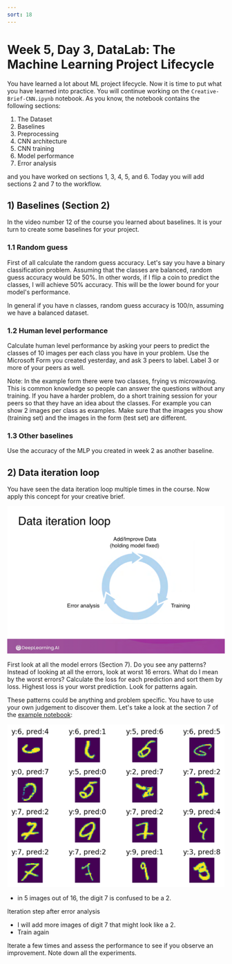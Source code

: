 ```yaml
---
sort: 18
---
```


# Week 5, Day 3, DataLab: The Machine Learning Project Lifecycle

You have learned a lot about ML project lifecycle. Now it is time to put what you have learned into practice. You will continue working on the `Creative-Brief-CNN.ipynb` notebook. As you know, the notebook contains the following sections:

1. The Dataset
2. Baselines
3. Preprocessing
4. CNN architecture
5. CNN training
6. Model performance
7. Error analysis

and you have worked on sections 1, 3, 4, 5, and 6. Today you will add sections 2 and 7 to the workflow.

## 1) Baselines (Section 2)

In the video number 12 of the course you learned about baselines. It is your turn to create some baselines for your project.

### 1.1 Random guess

First of all calculate the random guess accuracy. Let's say you have a binary classification problem. Assuming that the classes are balanced, random guess accuracy would be 50%. In other words, if I flip a coin to predict the classes, I will achieve 50% accuracy. This will be the lower bound for your model's performance.

In general if you have n classes, random guess accuracy is 100/n, assuming we have a balanced dataset.

### 1.2 Human level performance

Calculate human level performance by asking your peers to predict the classes of 10 images per each class you have in your problem. Use the Microsoft Form you created yesterday, and ask 3 peers to label. Label 3 or more of your peers as well.

Note: In the example form there were two classes, frying vs microwaving. This is common knowledge so people can answer the questions without any training. If you have a harder problem, do a short training session for your peers so that they have an idea about the classes. For example you can show 2 images per class as examples. Make sure that the images you show (training set) and the images in the form (test set) are different.

### 1.3 Other baselines

Use the accuracy of the MLP you created in week 2 as another baseline.

## 2) Data iteration loop

You have seen the data iteration loop multiple times in the course. Now apply this concept for your creative brief.

<img src="./images/data_iteration_loop.png" width="800">

First look at all the model errors (Section 7). Do you see any patterns? Instead of looking at all the errors, look at worst 16 errors. What do I mean by the worst errors? Calculate the loss for each prediction and sort them by loss. Highest loss is your worst prediction. Look for patterns again.

These patterns could be anything and problem specific. You have to use your own judgement to discover them. Let's take a look at the section 7 of the [example notebook](https://github.com/BredaUniversityADSAI/2022-23-Y1-BlockC/blob/main/DataLabs/W4%20and%205/Creative-Brief-CNN-Example.ipynb):

<img src="./images/errors.png" width="800">

- in 5 images out of 16, the digit 7 is confused to be a 2.

Iteration step after error analysis

- I will add more images of digit 7 that might look like a 2.
- Train again

Iterate a few times and assess the performance to see if you observe an improvement. Note down all the experiments.
